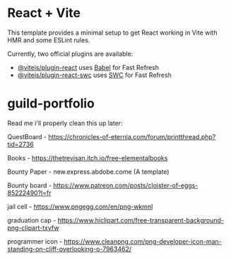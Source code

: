 # React + Vite

This template provides a minimal setup to get React working in Vite with HMR and some ESLint rules.

Currently, two official plugins are available:

- [@vitejs/plugin-react](https://github.com/vitejs/vite-plugin-react/blob/main/packages/plugin-react/README.md) uses [Babel](https://babeljs.io/) for Fast Refresh
- [@vitejs/plugin-react-swc](https://github.com/vitejs/vite-plugin-react-swc) uses [SWC](https://swc.rs/) for Fast Refresh

# guild-portfolio

Read me i'll properly clean this up later:

QuestBoard - https://chronicles-of-eternia.com/forum/printthread.php?tid=2736

Books - https://thetrevisan.itch.io/free-elementalbooks

Bounty Paper - new.express.abdobe.come (A template)

Bounty board - https://www.patreon.com/posts/cloister-of-eggs-85222490?l=fr

jail cell - https://www.pngegg.com/en/png-wkmnl

graduation cap - https://www.hiclipart.com/free-transparent-background-png-clipart-txyfw

programmer icon - https://www.cleanpng.com/png-developer-icon-man-standing-on-cliff-overlooking-o-7963462/
